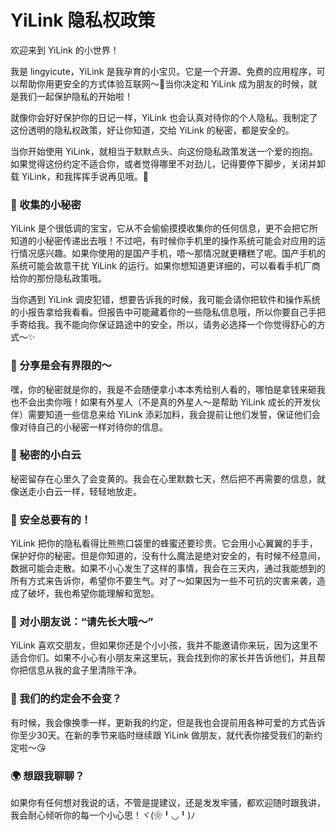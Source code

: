 # YiLink 隐私权政策

欢迎来到 YiLink 的小世界！

我是 lingyicute，YiLink 是我孕育的小宝贝。它是一个开源、免费的应用程序，可以帮助你用更安全的方式体验互联网～🙌当你决定和 YiLink 成为朋友的时候，就是我们一起保护隐私的开始啦！

就像你会好好保护你的日记一样，YiLink 也会认真对待你的个人隐私。我制定了这份透明的隐私权政策，好让你知道，交给 YiLink 的秘密，都是安全的。

当你开始使用 YiLink，就相当于默默点头、向这份隐私政策发送一个爱的抱抱。如果觉得这份约定不适合你，或者觉得哪里不对劲儿，记得要停下脚步，关闭并卸载 YiLink，和我挥挥手说再见哦。👋

### 💌 收集的小秘密

YiLink 是个很低调的宝宝，它从不会偷偷摸摸收集你的任何信息，更不会把它所知道的小秘密传递出去哦！不过吧，有时候你手机里的操作系统可能会对应用的运行情况感兴趣。如果你使用的是国产手机，唔～那情况就更糟糕了呢。国产手机的系统可能会故意干扰 YiLink 的运行。如果你想知道更详细的，可以看看手机厂商给你的那份隐私政策哦。

当你遇到 YiLink 调皮犯错，想要告诉我的时候，我可能会请你把软件和操作系统的小报告拿给我看看。但报告中可能藏着你的一些隐私信息哦，所以你要自己手把手寄给我。我不能向你保证路途中的安全，所以，请务必选择一个你觉得舒心的方式～✨

### 🔗 分享是会有界限的～

嘿，你的秘密就是你的，我是不会随便拿小本本秀给别人看的，哪怕是拿钱来砸我也不会出卖你哦！如果有外星人（不是真的外星人～是帮助 YiLink 成长的开发伙伴）需要知道一些信息来给 YiLink 添彩加料，我会提前让他们发誓，保证他们会像对待自己的小秘密一样对待你的信息。

### 🌟 秘密的小白云

秘密留存在心里久了会变黄的。我会在心里默数七天，然后把不再需要的信息，就像送走小白云一样，轻轻地放走。

### 🔐 安全总要有的！

YiLink 把你的隐私看得比熊熊口袋里的蜂蜜还要珍贵。它会用小心翼翼的手手，保护好你的秘密。但是你知道的，没有什么魔法是绝对安全的，有时候不经意间，数据可能会走散。如果不小心发生了这样的事情，我会在三天内，通过我能想到的所有方式来告诉你，希望你不要生气。对了～如果因为一些不可抗的灾害来袭，造成了破坏，我也希望你能理解和宽恕。

### 🧒 对小朋友说：“请先长大哦～”

YiLink 喜欢交朋友，但如果你还是个小小孩，我并不能邀请你来玩，因为这里不适合你们。如果不小心有小朋友来这里玩，我会找到你的家长并告诉他们，并且帮你把信息从我的盒子里清除干净。

### 📝 我们的约定会不会变？

有时候，我会像换季一样，更新我的约定，但是我也会提前用各种可爱的方式告诉你至少30天。在新的季节来临时继续跟 YiLink 做朋友，就代表你接受我们的新约定啦～😘

### 🌍 想跟我聊聊？

如果你有任何想对我说的话，不管是提建议，还是发发牢骚，都欢迎随时跟我讲，我会耐心倾听你的每一个小心思！ヾ(❀╹◡╹)ﾉ
